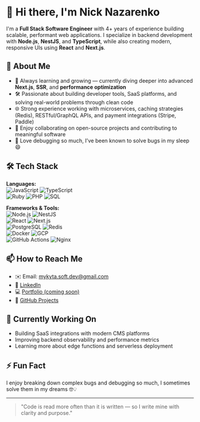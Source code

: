 # 👋 Hi there, I'm Nick Nazarenko

I'm a **Full Stack Software Engineer** with 4+ years of experience building scalable, performant web applications. I specialize in backend development with **Node.js**, **NestJS**, and **TypeScript**, while also creating modern, responsive UIs using **React** and **Next.js**.

## 🚀 About Me

- 🧠 Always learning and growing — currently diving deeper into advanced **Next.js**, **SSR**, and **performance optimization**
- 🛠️ Passionate about building developer tools, SaaS platforms, and solving real-world problems through clean code
- 🌐 Strong experience working with microservices, caching strategies (Redis), RESTful/GraphQL APIs, and payment integrations (Stripe, Paddle)
- 🤝 Enjoy collaborating on open-source projects and contributing to meaningful software
- 🧩 Love debugging so much, I’ve been known to solve bugs in my sleep 😄

## 🛠️ Tech Stack

**Languages:**  
![JavaScript](https://img.shields.io/badge/-JavaScript-yellow?style=flat-square&logo=javascript) ![TypeScript](https://img.shields.io/badge/-TypeScript-blue?style=flat-square&logo=typescript)  
![Ruby](https://img.shields.io/badge/-Ruby-red?style=flat-square&logo=ruby) ![PHP](https://img.shields.io/badge/-PHP-777bb4?style=flat-square&logo=php) ![SQL](https://img.shields.io/badge/-SQL-lightgrey?style=flat-square&logo=postgresql)

**Frameworks & Tools:**  
![Node.js](https://img.shields.io/badge/-Node.js-green?style=flat-square&logo=node.js) ![NestJS](https://img.shields.io/badge/-NestJS-e0234e?style=flat-square&logo=nestjs)  
![React](https://img.shields.io/badge/-React-61DAFB?style=flat-square&logo=react) ![Next.js](https://img.shields.io/badge/-Next.js-black?style=flat-square&logo=next.js)  
![PostgreSQL](https://img.shields.io/badge/-PostgreSQL-blue?style=flat-square&logo=postgresql) ![Redis](https://img.shields.io/badge/-Redis-dc382d?style=flat-square&logo=redis)  
![Docker](https://img.shields.io/badge/-Docker-2496ED?style=flat-square&logo=docker) ![GCP](https://img.shields.io/badge/-Google%20Cloud-4285F4?style=flat-square&logo=google-cloud)  
![GitHub Actions](https://img.shields.io/badge/-GitHub%20Actions-2088FF?style=flat-square&logo=github-actions) ![Nginx](https://img.shields.io/badge/-Nginx-269539?style=flat-square&logo=nginx)

## 📫 How to Reach Me

- ✉️ Email: [mykyta.soft.dev@gmail.com](mailto:mykyta.soft.dev@gmail.com)  
- 🔗 [LinkedIn](https://www.linkedin.com/in/nick-nazarenko/)  
- 💻 [Portfolio (coming soon)]()  
- 🧪 [GitHub Projects](https://github.com/MykytaSoftDev)

## 🔭 Currently Working On

- Building SaaS integrations with modern CMS platforms  
- Improving backend observability and performance metrics  
- Learning more about edge functions and serverless deployment

## ⚡ Fun Fact

I enjoy breaking down complex bugs and debugging so much, I sometimes solve them in my dreams 🤓💡

---

> "Code is read more often than it is written — so I write mine with clarity and purpose."

